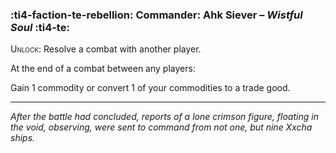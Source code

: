 ### :ti4-faction-te-rebellion: **Commander**: Ahk Siever – _Wistful Soul_ :ti4-te:

<span style="font-variant:small-caps;">Unlock</span>: Resolve a combat with another player.

At the end of a combat between any players:

Gain 1 commodity or convert 1 of your commodities to a trade good.

---

*After the battle had concluded, reports of a lone crimson figure, floating in the void, observing, were sent to command from not one, but nine Xxcha ships.*
